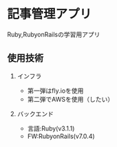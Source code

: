 # 記事管理アプリ

Ruby,RubyonRailsの学習用アプリ

## 使用技術

1. インフラ
    - 第一弾はfly.ioを使用
    - 第二弾でAWSを使用（したい）

1. バックエンド
    - 言語:Ruby(v3.1.1)
    - FW:RubyonRails(v7.0.4)

